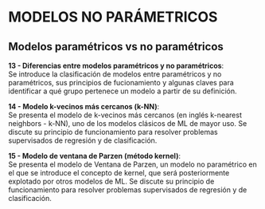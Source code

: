 # MODELOS NO PARÁMETRICOS

## Modelos paramétricos vs no paramétricos <br/> 

**13 - Diferencias entre modelos paramétricos y no paramétricos**: <br/> Se introduce la clasificación de modelos entre paramétricos y no paramétricos, sus principios de fucionamiento y algunas claves para identificar a qué grupo pertenece un modelo a partir de su definición.

**14 - Modelo k-vecinos más cercanos (k-NN)**:  <br/> Se presenta el modelo de k-vecinos más cercanos (en inglés k-nearest neighbors - k-NN), uno de los modelos clásicos de ML de mayor uso. Se discute su principio de funcionamiento para resolver problemas supervisados de regresión y de clasificación.

**15 - Modelo de ventana de Parzen (método kernel)**:  <br/> Se presenta el modelo de Ventana de Parzen, un modelo no paramétrico en el que se introduce el concepto de kernel, que será posteriormente explotado por otros modelos de ML. Se discute su principio de funcionamiento para resolver problemas supervisados de regresión y de clasificación.

